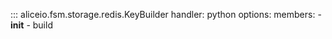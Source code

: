 ::: aliceio.fsm.storage.redis.KeyBuilder
    handler: python
    options:
      members:
        - __init__
        - build
